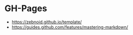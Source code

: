 # GH-Pages

* https://zebnoid.github.io/template/
* https://guides.github.com/features/mastering-markdown/
